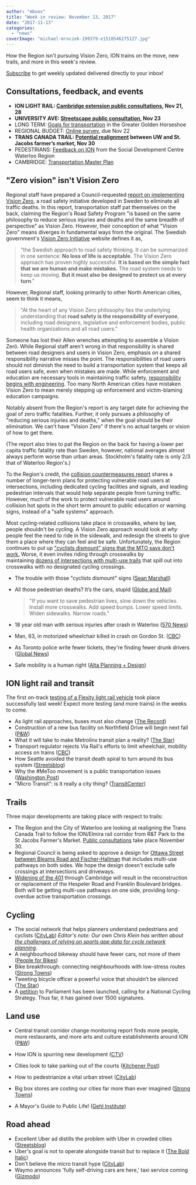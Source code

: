 ```yaml
---
author: "mboos"
title: "Week in review: November 13, 2017"
date: "2017-11-13"
categories: 
  - "news"
coverImage: "michael-mroczek-199379-e1510546275127.jpg"
---
```


How the Region isn't pursuing Vision Zero, ION trains on the move, new trails, and more in this week's review.

[Subscribe](https://eepurl.com/4Mtkf) to get weekly updated delivered directly to your inbox!

## Consultations, feedback, and events

- **ION LIGHT RAIL: [Cambridge extension public consultations](https://rapidtransit.regionofwaterloo.ca/en/News/index.aspx?newsId=6a8dfb2b-59a2-42e7-9fe8-143d26a18cbe), Nov 21, 28**
- **UNIVERSITY AVE: [Streetscape public consultation](https://www.universityavegateway.com/), Nov 23**
- LONG TERM: [Goals for transportation](https://www.gghtransport2051.ca/) in the Greater Golden Horseshoe
- REGIONAL BUDGET: [Online survey](https://www.peakdemocracy.com/portals/274/Issue_5438), due Nov 22
- **TRANS CANADA TRAIL: [Potential realignment](https://www.waterloo.ca/en/gettingactive/transcanadatrail.asp) between UW and St. Jacobs farmer’s market, Nov 30**
- PEDESTRIANS: [Feedback on ION](https://www.waterlooregion.org/call-out-pedestrian-feedback-on-ion) from the Social Development Centre Waterloo Region
- CAMBRIDGE: [Transportation Master Plan](https://www.peakdemocracy.ca/portals/155/Issue_1740)

<!--more-->

## "Zero vision" isn't Vision Zero

Regional staff have prepared a Council-requested [report on implementing Vision Zero](https://calendar.regionofwaterloo.ca/Council/Detail/2017-11-14-1300-Planning-and-Works-Committee/P&W%20Agenda%20-%20November%2014,%202017.pdf#page=104), a road safety initiative developed in Sweden to eliminate all traffic deaths. In this report, transportation staff pat themselves on the back, claiming the Region's Road Safety Program "is based on the same philosophy to reduce serious injuries and deaths and the same breadth of perspective" as Vision Zero. However, their conception of what "Vision Zero" means diverges in fundamental ways from the original. The Swedish government's [Vision Zero Initiative](https://www.visionzeroinitiative.com) website defines it as,

> "the Swedish approach to road safety thinking. It can be summarized in one sentence: **No loss of life is acceptable**. The Vision Zero approach has proven highly successful. **It is based on the simple fact that we are human and make mistakes.** The road system needs to keep us moving. **But it must also be designed to protect us at every turn**."

However, Regional staff, looking primarily to other North American cities, seem to think it means,

> "At the heart of any Vision Zero philosophy lies the underlying understanding that **road safety is the responsibility of everyone**, including road designers, legislative and enforcement bodies, public health organizations and all road users."

Someone has lost their Allen wrenches attempting to assemble a Vision Zerö. While Regional staff aren't wrong in that responsibility is shared between road designers and users in Vision Zero, emphasis on a shared responsibility narrative misses the point. The responsibilities of road users should not diminish the need to build a transportation system that keeps all road users safe, even when mistakes are made. While enforcement and education are necessary tools in maintaining traffic safety, [responsibility begins with engineering](https://www.citylab.com/transportation/2014/11/the-swedish-approach-to-road-safety-the-accident-is-not-the-major-problem/382995/). Too many North American cities have mistaken Vision Zero to mean merely stepping up enforcement and victim-blaming education campaigns.

Notably absent from the Region's report is any target date for achieving the goal of zero traffic fatalities. Further, it only pursues a philosophy of "reducing serious injuries and deaths," when the goal should be their elimination. We can't have "Vision Zero" if there's no actual targets or vision of how to get there.

(The report also tries to pat the Region on the back for having a lower per capita traffic fatality rate than Sweden, however, national averages almost always perform worse than urban areas. Stockholm's fatality rate is only 2/3 that of Waterloo Region's.)

To the Region's credit, the [collision countermeasures report](https://calendar.regionofwaterloo.ca/Council/Detail/2017-11-14-1300-Planning-and-Works-Committee/P&W%20Agenda%20-%20November%2014,%202017.pdf#page=120) shares a number of longer-term plans for protecting vulnerable road users at intersections, including dedicated cycling facilities and signals, and leading pedestrian intervals that would help separate people from turning traffic. However, much of the work to protect vulnerable road users around collision hot spots in the short term amount to public education or warning signs, instead of a "safe systems" approach.

Most cycling-related collisions take place in crosswalks, where by law, people shouldn't be cycling. A Vision Zero approach would look at _why_ people feel the need to ride in the sidewalk, and redesign the streets to give them a place where they can feel and be safe. Unfortunately, the Region continues to put up ["cyclists dismount" signs that the MTO says don't work.](/blog/2015/11/16/signs-signs-everywhere-a-sign/) Worse, it even invites riding through crosswalks by maintaining [dozens of intersections with multi-use trails](/blog/2017/08/17/the-inevitable-consequence-of-failing-to-design-intersections-for-people-who-bike/) that spill out into crosswalks with no designated cycling crossings.

- The trouble with those "cyclists dismount" signs ([Sean Marshall](https://seanmarshall.ca/2017/11/08/the-trouble-with-those-cyclists-dismount-signs/))
- All those pedestrian deaths? It’s the cars, stupid ([Globe and Mail](https://beta.theglobeandmail.com/amp/opinion/editorials/globe-editorial-all-those-pedestrian-deaths-its-the-cars-stupid/article36898698/))
    
    > "If you want to save pedestrian lives, slow down the vehicles. Install more crosswalks. Add speed bumps. Lower speed limits. Widen sidewalks. Narrow roads."
    
- 18 year old man with serious injuries after crash in Waterloo ([570 News](https://www.570news.com/2017/11/08/19-year-old-man-serious-injuries-crash-waterloo/))
- Man, 63, in motorized wheelchair killed in crash on Gordon St. ([CBC](https://www.cbc.ca/news/canada/kitchener-waterloo/fatal-guelph-weather-1.4397086?cmp=rss))
- As Toronto police write fewer tickets, they're finding fewer drunk drivers ([Global News](https://globalnews.ca/news/3821407/toronto-police-write-fewer-tickets-drunk-drivers/amp/))
- Safe mobility is a human right ([Alta Planning + Design](https://blog.altaplanning.com/safe-mobility-is-a-human-right-c82a2b604fa8))

## ION light rail and transit

The first on-track [testing of a Flexity light rail vehicle](https://www.cbc.ca/news/canada/kitchener-waterloo/ion-light-rail-car-testing-begins-in-waterloo-1.4390917) took place successfully last week! Expect more testing (and more trains) in the weeks to come.

- As light rail approaches, buses must also change ([The Record](https://www.therecord.com/opinion-story/7868794-d-amato-as-light-rail-approaches-buses-must-also-change/))
- Construction of a new bus facility on Northfield Drive will begin next fall ([P&W](https://calendar.regionofwaterloo.ca/Council/Detail/2017-11-14-1300-Planning-and-Works-Committee/P&W%20Agenda%20-%20November%2014,%202017.pdf#page=258))
- What it will take to make Metrolinx transit plan a reality? ([The Star](https://www.thestar.com/opinion/commentary/2017/11/08/what-it-will-take-to-make-metrolinx-transit-plan-a-reality.html))
- Transport regulator rejects Via Rail's efforts to limit wheelchair, mobility access on trains ([CBC](https://www.cbc.ca/news/canada/toronto/via-rail-accessibility-1.4388595))
- How Seattle avoided the transit death spiral to turn around its bus system ([Streetsblog](https://usa.streetsblog.org/2017/11/08/how-seattle-avoided-the-transit-death-spiral-to-turn-around-its-bus-system/))
- Why the #MeToo movement is a public transportation issues ([Washington Post](https://www.washingtonpost.com/news/dr-gridlock/wp/2017/10/20/why-the-metoo-movement-is-a-public-transportation-issue/?utm_term=.12be21a57130#comments))
- "Micro Transit": is it really a city thing? ([TransitCenter](https://transitcenter.org/2017/11/08/micro-transit-is-it-really-a-city-thing/))

## Trails

Three major developments are taking place with respect to trails:

- The Region and the City of Waterloo are looking at realigning the Trans Canada Trail to follow the ION/Elmira rail corridor from R&T Park to the St Jacobs Farmer's Market. [Public consultations](https://www.waterloo.ca/en/gettingactive/transcanadatrail.asp) take place November 30.
- Regional Council is being asked to approve a design for [Ottawa Street between Bleams Road and Fischer-Hallman](https://calendar.regionofwaterloo.ca/Council/Detail/2017-11-14-1300-Planning-and-Works-Committee/P&W%20Agenda%20-%20November%2014,%202017.pdf#page=88) that includes multi-use pathways on both sides. We hope the design doesn't exclude safe crossings at intersections and driveways.
- [Widening of the 401](https://calendar.regionofwaterloo.ca/Council/Detail/2017-11-14-1300-Planning-and-Works-Committee/P&W%20Agenda%20-%20November%2014,%202017.pdf#page=32) through Cambridge will result in the reconstruction or replacement of the Hespeler Road and Franklin Boulevard bridges. Both will be getting multi-use pathways on one side, providing long-overdue active transportation crossings.

## Cycling

- The social network that helps planners understand pedestrians and cyclists ([CityLab](https://www.citylab.com/transportation/2017/11/strava-metro-global-heatmap-urban-planning/545174/?utm_source=SFTwitter)) _Editor's note: Our own Chris Klein has written about [the challenges of relying on sports app data for cycle network planning](https://waterloons.blogspot.ca/2016/05/strava-and-curious-tale-of-ww2-bombers.html)._ 
- A neighbourhood bikeway should have fewer cars, not more of them ([People for Bikes](https://peopleforbikes.org/blog/neighborhood-bikeway-fewer-cars-not/))
- Bike breakthrough: connecting neighbourhoods with low-stress routes ([Strong Towns](https://www.strongtowns.org/journal/2017/11/2/bike-breakthrough-connecting-neighborhoods-with-low-stress-routes))
- Tweeting bicycle officer a powerful voice that shouldn’t be silenced ([The Star](https://www.thestar.com/amp/news/gta/2017/11/10/a-powerful-voice-that-shouldnt-be-silenced-micallef.html))
- A [petition](https://petitions.ourcommons.ca/en/Petition/Details?Petition=e-1344) to Parliament has been launched, calling for a National Cycling Strategy. Thus far, it has gained over 1500 signatures.

## Land use

- Central transit corridor change monitoring report finds more people, more restaurants, and more arts and culture establishments around ION ([P&W](https://calendar.regionofwaterloo.ca/Council/Detail/2017-11-14-1300-Planning-and-Works-Committee/P&W%20Agenda%20-%20November%2014,%202017.pdf#page=165))
- How ION is spurring new development ([CTV](https://kitchener.ctvnews.ca/video?clipId=1254718&binId=1.1147261&playlistPageNum=1))
- Cities look to take parking out of the courts ([Kitchener Post](https://www.kitchenerpost.ca/news-story/7912827-cities-look-to-take-parking-out-of-the-courts/#.WgW90x3TKR0.twitter))
- How to pedestrianize a vital urban street ([CityLab](https://www.citylab.com/amp/article/545171/))

- Big box stores are costing our cities far more than ever imagined ([Strong Towns](https://www.strongtowns.org/journal/2017/11/3/big-box-stores-are-costing-our-cities-far-more-than-we-ever-imagined))
- A Mayor's Guide to Public Life! ([Gehl Institute](https://gehlinstitute.org/news/mayors-guide-public-life/))

## Road ahead

- Excellent Uber ad distills the problem with Uber in crowded cities ([Streetsblog](https://usa.streetsblog.org/2017/11/07/excellent-uber-ad-distills-the-problem-with-uber-in-crowded-cities/))
- Uber's goal is not to operate alongside transit but to replace it ([The Bold Italic](https://thebolditalic.com/ubers-goal-is-not-to-operate-alongside-public-transit-but-to-replace-it-c76e48d8d317))
- Don't believe the micro transit hype ([CityLab](https://www.citylab.com/transportation/2017/11/dont-believe-the-microtransit-hype/545033/?utm_source=SFTwitter))
- Waymo announces 'fully self-driving cars are here,' taxi service coming ([Gizmodo](https://gizmodo.com/waymo-announces-fully-self-driving-cars-are-here-taxi-1820221010))
